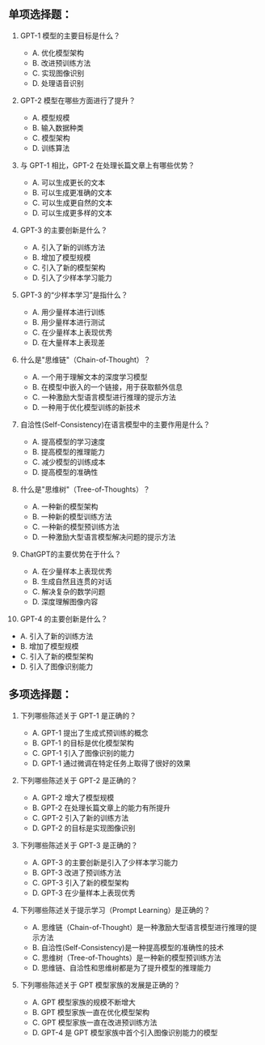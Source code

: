 ## 单项选择题：

1. GPT-1 模型的主要目标是什么？
   - A. 优化模型架构
   - B. 改进预训练方法
   - C. 实现图像识别
   - D. 处理语音识别

2. GPT-2 模型在哪些方面进行了提升？
   - A. 模型规模
   - B. 输入数据种类
   - C. 模型架构
   - D. 训练算法

3. 与 GPT-1 相比，GPT-2 在处理长篇文章上有哪些优势？
   - A. 可以生成更长的文本
   - B. 可以生成更准确的文本
   - C. 可以生成更自然的文本
   - D. 可以生成更多样的文本

4. GPT-3 的主要创新是什么？
   - A. 引入了新的训练方法
   - B. 增加了模型规模
   - C. 引入了新的模型架构
   - D. 引入了少样本学习能力

5. GPT-3 的“少样本学习”是指什么？
   - A. 用少量样本进行训练
   - B. 用少量样本进行测试
   - C. 在少量样本上表现优秀
   - D. 在大量样本上表现差

6. 什么是"思维链"（Chain-of-Thought）？
   - A. 一个用于理解文本的深度学习模型
   - B. 在模型中嵌入的一个链接，用于获取额外信息
   - C. 一种激励大型语言模型进行推理的提示方法
   - D. 一种用于优化模型训练的新技术

7. 自洽性(Self-Consistency)在语言模型中的主要作用是什么？
   - A. 提高模型的学习速度
   - B. 提高模型的推理能力
   - C. 减少模型的训练成本
   - D. 提高模型的准确性

8. 什么是"思维树"（Tree-of-Thoughts）？
   - A. 一种新的模型架构
   - B. 一种新的模型训练方法
   - C. 一种新的模型预训练方法
   - D. 一种激励大型语言模型解决问题的提示方法

9. ChatGPT的主要优势在于什么？
   - A. 在少量样本上表现优秀
   - B. 生成自然且连贯的对话
   - C. 解决复杂的数学问题
   - D. 深度理解图像内容

10. GPT-4 的主要创新是什么？
   - A. 引入了新的训练方法
   - B. 增加了模型规模
   - C. 引入了新的模型架构
   - D. 引入了图像识别能力

## 多项选择题：

1. 下列哪些陈述关于 GPT-1 是正确的？
   - A. GPT-1 提出了生成式预训练的概念
   - B. GPT-1 的目标是优化模型架构
   - C. GPT-1 引入了图像识别的能力
   - D. GPT-1 通过微调在特定任务上取得了很好的效果

2. 下列哪些陈述关于 GPT-2 是正确的？
   - A. GPT-2 增大了模型规模
   - B. GPT-2 在处理长篇文章上的能力有所提升
   - C. GPT-2 引入了新的训练方法
   - D. GPT-2 的目标是实现图像识别

3. 下列哪些陈述关于 GPT-3 是正确的？
   - A. GPT-3 的主要创新是引入了少样本学习能力
   - B. GPT-3 改进了预训练方法
   - C. GPT-3 引入了新的模型架构
   - D. GPT-3 在少量样本上表现优秀

4. 下列哪些陈述关于提示学习（Prompt Learning）是正确的？
   - A. 思维链（Chain-of-Thought）是一种激励大型语言模型进行推理的提示方法
   - B. 自洽性(Self-Consistency)是一种提高模型的准确性的技术
   - C. 思维树（Tree-of-Thoughts）是一种新的模型预训练方法
   - D. 思维链、自洽性和思维树都是为了提升模型的推理能力

5. 下列哪些陈述关于 GPT 模型家族的发展是正确的？
   - A. GPT 模型家族的规模不断增大
   - B. GPT 模型家族一直在优化模型架构
   - C. GPT 模型家族一直在改进预训练方法
   - D. GPT-4 是 GPT 模型家族中首个引入图像识别能力的模型